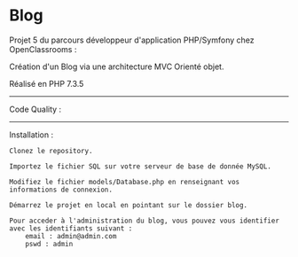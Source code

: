 # Blog
<p>Projet 5 du parcours développeur d'application PHP/Symfony chez OpenClassrooms :</p>
<p>Création d'un Blog via une architecture MVC Orienté objet.</p>
<p>Réalisé en PHP 7.3.5</p>

<hr />
<p>Code Quality :</p>

    
<hr />
Installation : 

    Clonez le repository.

    Importez le fichier SQL sur votre serveur de base de donnée MySQL.
        
    Modifiez le fichier models/Database.php en renseignant vos informations de connexion.

    Démarrez le projet en local en pointant sur le dossier blog.

    Pour acceder à l'administration du blog, vous pouvez vous identifier avec les identifiants suivant :
        email : admin@admin.com
        pswd : admin


